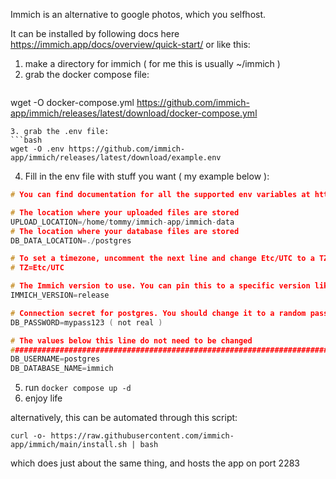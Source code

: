 Immich is an alternative to google photos, which you selfhost.

It can be installed by following docs here https://immich.app/docs/overview/quick-start/ or like this:

1. make a directory for immich ( for me this is usually ~/immich )
2. grab the docker compose file:  
   ```bash 
wget -O docker-compose.yml https://github.com/immich-app/immich/releases/latest/download/docker-compose.yml 
```
3. grab the .env file:
```bash
wget -O .env https://github.com/immich-app/immich/releases/latest/download/example.env
```
4. Fill in the env file with stuff you want ( my example below ):
```c
# You can find documentation for all the supported env variables at https://immich.app/docs/install/environment-variables

# The location where your uploaded files are stored
UPLOAD_LOCATION=/home/tommy/immich-app/immich-data
# The location where your database files are stored
DB_DATA_LOCATION=./postgres

# To set a timezone, uncomment the next line and change Etc/UTC to a TZ identifier from this list: https://en.wikipedia.org/wiki/List_of_tz_database_time_zones#List
# TZ=Etc/UTC

# The Immich version to use. You can pin this to a specific version like "v1.71.0"
IMMICH_VERSION=release

# Connection secret for postgres. You should change it to a random password
DB_PASSWORD=mypass123 ( not real ) 

# The values below this line do not need to be changed
###################################################################################
DB_USERNAME=postgres
DB_DATABASE_NAME=immich
```
5. run ```docker compose up -d```
6. enjoy life

alternatively, this can be automated through this script:
```
curl -o- https://raw.githubusercontent.com/immich-app/immich/main/install.sh | bash
```

which does just about the same thing, and hosts the app on port 2283 


